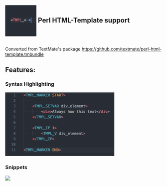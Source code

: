 <h2 style="display:inline-block;vertical-align:middle;"> 
<img src="https://github.com/mvaldas9/code-perl-html-template/blob/master/images/icon.png?raw=true"
  width="100"
  height="100"
  style="display:inline;vertical-align:middle;">
    Perl HTML-Template support
    
</h2>

Converted from TextMate's package https://github.com/textmate/perl-html-template.tmbundle


## Features:
### Syntax Highlighting

<img src="https://github.com/mvaldas9/code-perl-html-template/blob/master/images/syntax_highlighting.png?raw=true" width="350">

### Snippets

<img src="https://github.com/mvaldas9/code-perl-html-template/blob/master/images/snippets.gif?raw=true" width="600">
